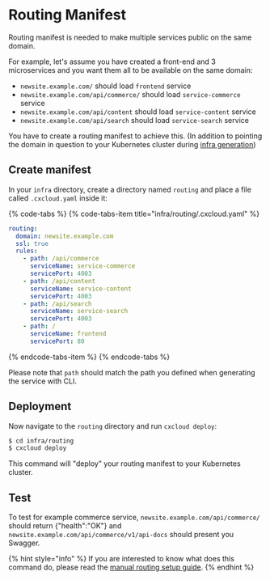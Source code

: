 # Routing Manifest

Routing manifest is needed to make multiple services public on the same domain.

For example, let's assume you have created a front-end and 3 microservices and you want them all to be available on the same domain:

* `newsite.example.com/` should load `frontend` service
* `newsite.example.com/api/commerce/` should load `service-commerce` service
* `newsite.example.com/api/content` should load `service-content` service
* `newsite.example.com/api/search` should load `service-search` service

You have to create a routing manifest to achieve this. \(In addition to pointing the domain in question to your Kubernetes cluster during [infra generation](generating-infrastructure.md#configuring-a-domain-for-your-online-service)\)

## Create manifest

In your `infra` directory, create a directory named `routing` and place a file called `.cxcloud.yaml` inside it:

{% code-tabs %}
{% code-tabs-item title="infra/routing/.cxcloud.yaml" %}
```yaml
routing:
  domain: newsite.example.com
  ssl: true
  rules:
    - path: /api/commerce
      serviceName: service-commerce
      servicePort: 4003
    - path: /api/content
      serviceName: service-content
      servicePort: 4003
    - path: /api/search
      serviceName: service-search
      servicePort: 4003
    - path: /
      serviceName: frontend
      servicePort: 80
```
{% endcode-tabs-item %}
{% endcode-tabs %}

Please note that `path` should match the path you defined when generating the service with CLI.

## Deployment

Now navigate to the `routing` directory and run `cxcloud deploy`:

```bash
$ cd infra/routing
$ cxcloud deploy
```

This command will "deploy" your routing manifest to your Kubernetes cluster. 

## Test

To test for example commerce service,  `newsite.example.com/api/commerce/` should return {"health":"OK"} and `newsite.example.com/api/commerce/v1/api-docs` should present you Swagger. 

{% hint style="info" %}
If you are interested to know what does this command do, please read the [manual routing setup guide](../guidelines-for-custom-services/manually-defining-routing.md).
{% endhint %}



